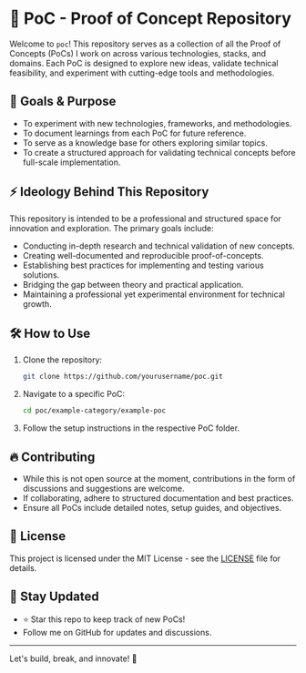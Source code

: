 # 🚀 PoC - Proof of Concept Repository

Welcome to `poc`! This repository serves as a collection of all the Proof of Concepts (PoCs) I work on across various technologies, stacks, and domains. Each PoC is designed to explore new ideas, validate technical feasibility, and experiment with cutting-edge tools and methodologies.

## 🌟 Goals & Purpose

- To experiment with new technologies, frameworks, and methodologies.
- To document learnings from each PoC for future reference.
- To serve as a knowledge base for others exploring similar topics.
- To create a structured approach for validating technical concepts before full-scale implementation.

## ⚡ Ideology Behind This Repository

This repository is intended to be a professional and structured space for innovation and exploration. The primary goals include:

- Conducting in-depth research and technical validation of new concepts.
- Creating well-documented and reproducible proof-of-concepts.
- Establishing best practices for implementing and testing various solutions.
- Bridging the gap between theory and practical application.
- Maintaining a professional yet experimental environment for technical growth.

## 🛠️ How to Use

1. Clone the repository:
   ```sh
   git clone https://github.com/yourusername/poc.git
   ```
2. Navigate to a specific PoC:
   ```sh
   cd poc/example-category/example-poc
   ```
3. Follow the setup instructions in the respective PoC folder.

## 🔥 Contributing

- While this is not open source at the moment, contributions in the form of discussions and suggestions are welcome.
- If collaborating, adhere to structured documentation and best practices.
- Ensure all PoCs include detailed notes, setup guides, and objectives.

## 📜 License

This project is licensed under the MIT License - see the [LICENSE](LICENSE) file for details.

## 📢 Stay Updated

- ⭐ Star this repo to keep track of new PoCs!
- Follow me on GitHub for updates and discussions.

---

Let's build, break, and innovate! 🚀
